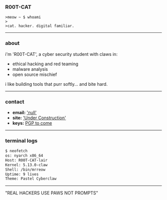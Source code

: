 ### R00T-CAT
```
>meow ~ $ whoami
>
>cat. hacker. digital familiar.
```

---

### about

i'm 'R00T-CAT', a cyber security student with claws in:
- ethical hacking and red teaming
- malware analysis
- open source mischief

i like building tools that purr softly... and bite hard.

---

### contact

- **email:** ['null'](mailto:mail@mail)
- **site:** ['Under Construction'](https://site)
- **keys:** [PGP to come](https://site-pgp)

---

### terminal logs

 ```bash
$ neofetch
os: nyarch x86_64
Host: R00T-CAT-lair
Kernel: 5.13.0-claw
Shell: /bin/mrreow
Uptime: 9 lives
Theme: Pastel Cyberclaw
```
---

"REAL HACKERS USE PAWS NOT PROMPTS"
